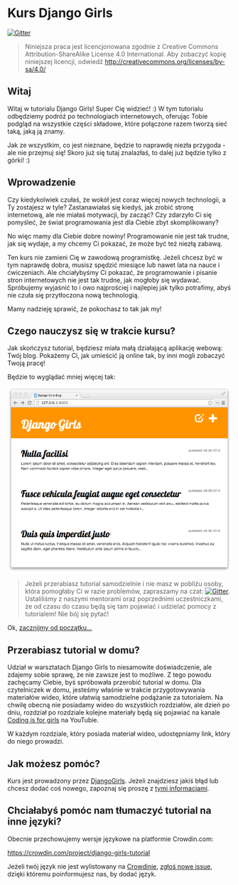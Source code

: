# Kurs Django Girls

[![Gitter](https://badges.gitter.im/DjangoGirls/tutorial.svg)](https://gitter.im/DjangoGirls/tutorial)

> Niniejsza praca jest licencjonowana zgodnie z Creative Commons Attribution-ShareAlike License 4.0 International. Aby zobaczyć kopię niniejszej licencji, odwiedź http://creativecommons.org/licenses/by-sa/4.0/

## Witaj

Witaj w tutorialu Django Girls! Super Cię widzieć! :) W tym tutorialu odbędziemy podróż po technologiach internetowych, oferując Tobie podgląd na wszystkie części składowe, które połączone razem tworzą sieć taką, jaką ją znamy.

Jak ze wszystkim, co jest nieznane, będzie to naprawdę niezła przygoda - ale nie przejmuj się! Skoro już się tutaj znalazłaś, to dalej już będzie tylko z górki! :)

## Wprowadzenie

Czy kiedykolwiek czułaś, że wokół jest coraz więcej nowych technologii, a Ty zostajesz w tyle? Zastanawiałaś się kiedyś, jak zrobić stronę internetową, ale nie miałaś motywacji, by zacząć? Czy zdarzyło Ci się pomyśleć, że świat programowania jest dla Ciebie zbyt skomplikowany?

No więc mamy dla Ciebie dobre nowiny! Programowanie nie jest tak trudne, jak się wydaje, a my chcemy Ci pokazać, że może być też niezłą zabawą.

Ten kurs nie zamieni Cię w zawodową programistkę. Jeżeli chcesz być w tym naprawdę dobra, musisz spędzić miesiące lub nawet lata na nauce i ćwiczeniach. Ale chciałybyśmy Ci pokazać, że programowanie i pisanie stron internetowych nie jest tak trudne, jak mogłoby się wydawać. Spróbujemy wyjaśnić to i owo najprościej i najlepiej jak tylko potrafimy, abyś nie czuła się przytłoczona nową technologią.

Mamy nadzieję sprawić, że pokochasz to tak jak my!

## Czego nauczysz się w trakcie kursu?

Jak skończysz tutorial, będziesz miała małą działającą aplikację webową: Twój blog. Pokażemy Ci, jak umieścić ją online tak, by inni mogli zobaczyć Twoją pracę!

Będzie to wyglądać mniej więcej tak:

![Rysunek 0.1](images/application.png)

> Jeżeli przerabiasz tutorial samodzielnie i nie masz w pobliżu osoby, która pomogłaby Ci w razie problemów, zapraszamy na czat: [![Gitter](https://badges.gitter.im/DjangoGirls/tutorial.svg)](https://gitter.im/DjangoGirls/tutorial). Ustaliliśmy z naszymi mentorami oraz poprzednimi uczestniczkami, że od czasu do czasu będą się tam pojawiać i udzielać pomocy z tutorialem! Nie bój się pytać!

Ok, [zacznijmy od początku...](./how_the_internet_works/README.md)

## Przerabiasz tutorial w domu?

Udział w warsztatach Django Girls to niesamowite doświadczenie, ale zdajemy sobie sprawę, że nie zawsze jest to możliwe. Z tego powodu zachęcamy Ciebie, byś spróbowała przerobić tutorial w domu. Dla czytelniczek w domu, jesteśmy właśnie w trakcie przygotowywania materiałów wideo, które ułatwią samodzielne podążanie za tutorialem. Na chwilę obecną nie posiadamy wideo do wszystkich rozdziałów, ale dzień po dniu, rozdział po rozdziale kolejne materiały będą się pojawiać na kanale [Coding is for girls](https://www.youtube.com/channel/UC0hNd2uW8jTR5K3KBzRuG2A/feed) na YouTubie.

W każdym rozdziale, który posiada materiał wideo, udostępniamy link, który do niego prowadzi.

## Jak możesz pomóc?

Kurs jest prowadzony przez [DjangoGirls](https://djangogirls.org/). Jeżeli znajdziesz jakiś błąd lub chcesz dodać coś nowego, zapoznaj się proszę z [tymi informacjami](https://github.com/DjangoGirls/tutorial/blob/master/README.md).

## Chciałabyś pomóc nam tłumaczyć tutorial na inne języki?

Obecnie przechowujemy wersje językowe na platformie Crowdin.com:

https://crowdin.com/project/django-girls-tutorial

Jeżeli twój język nie jest wylistowany na [Crowdinie](https://crowdin.com/), [zgłoś nowe issue](https://github.com/DjangoGirls/tutorial/issues/new), dzięki któremu poinformujesz nas, by dodać język.